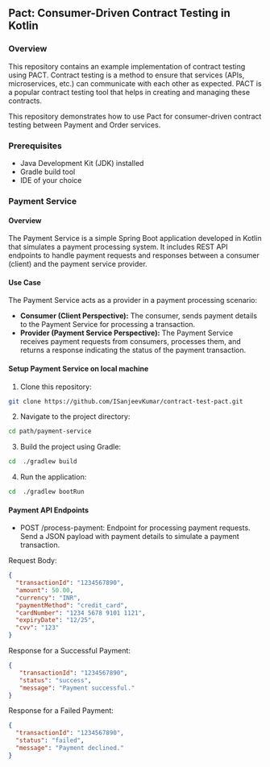 ## Pact: Consumer-Driven Contract Testing in Kotlin

### Overview

This repository contains an example implementation of contract testing using PACT. Contract testing is a method to
ensure that services (APIs, microservices, etc.) can communicate with each other as expected. PACT is a popular contract
testing tool that helps in creating and managing these contracts.

This repository demonstrates how to use Pact for consumer-driven contract testing between Payment and Order services.

### Prerequisites

- Java Development Kit (JDK) installed
- Gradle build tool
- IDE of your choice

### Payment Service

#### Overview

The Payment Service is a simple Spring Boot application developed in Kotlin that simulates a payment processing system. It includes REST API endpoints to handle payment requests and responses between a consumer (client) and the payment service provider.

#### Use Case

The Payment Service acts as a provider in a payment processing scenario:

- **Consumer (Client Perspective):** The consumer, sends payment details to the Payment Service for processing a transaction.
- **Provider (Payment Service Perspective):** The Payment Service receives payment requests from consumers, processes them, and returns a response indicating the status of the payment transaction.

####  Setup Payment Service on local machine

1. Clone this repository:
```bash
git clone https://github.com/ISanjeevKumar/contract-test-pact.git
````
2. Navigate to the project directory:
```bash
cd path/payment-service
````
3. Build the project using Gradle:
```bash
cd  ./gradlew build
````
4. Run the application:
```bash
cd  ./gradlew bootRun
````
#### Payment API Endpoints
* POST /process-payment: Endpoint for processing payment requests. Send a JSON payload with payment details to simulate a payment transaction.

Request Body:
```json
{
  "transactionId": "1234567890",
  "amount": 50.00,
  "currency": "INR",
  "paymentMethod": "credit_card",
  "cardNumber": "1234 5678 9101 1121",
  "expiryDate": "12/25",
  "cvv": "123"
}
```
Response for a Successful Payment:
```json
{
   "transactionId": "1234567890",
   "status": "success",
   "message": "Payment successful."
}
```
Response for a Failed Payment:
```json
{
  "transactionId": "1234567890",
  "status": "failed",
  "message": "Payment declined."
}
```
